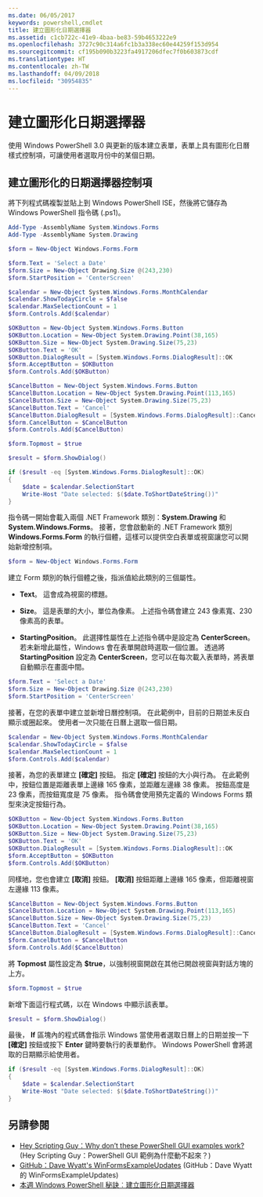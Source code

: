 ```yaml
---
ms.date: 06/05/2017
keywords: powershell,cmdlet
title: 建立圖形化日期選擇器
ms.assetid: c1cb722c-41e9-4baa-be83-59b4653222e9
ms.openlocfilehash: 3727c90c314a6fc1b3a338ec60e44259f153d954
ms.sourcegitcommit: cf195b090b3223fa4917206dfec7f0b603873cdf
ms.translationtype: HT
ms.contentlocale: zh-TW
ms.lasthandoff: 04/09/2018
ms.locfileid: "30954835"
---
```

# <a name="creating-a-graphical-date-picker"></a>建立圖形化日期選擇器

使用 Windows PowerShell 3.0 與更新的版本建立表單，表單上具有圖形化日曆樣式控制項，可讓使用者選取月份中的某個日期。

## <a name="create-a-graphical-date-picker-control"></a>建立圖形化的日期選擇器控制項

將下列程式碼複製並貼上到 Windows PowerShell ISE，然後將它儲存為 Windows PowerShell 指令碼 (.ps1)。

```powershell
Add-Type -AssemblyName System.Windows.Forms
Add-Type -AssemblyName System.Drawing

$form = New-Object Windows.Forms.Form

$form.Text = 'Select a Date'
$form.Size = New-Object Drawing.Size @(243,230)
$form.StartPosition = 'CenterScreen'

$calendar = New-Object System.Windows.Forms.MonthCalendar
$calendar.ShowTodayCircle = $false
$calendar.MaxSelectionCount = 1
$form.Controls.Add($calendar)

$OKButton = New-Object System.Windows.Forms.Button
$OKButton.Location = New-Object System.Drawing.Point(38,165)
$OKButton.Size = New-Object System.Drawing.Size(75,23)
$OKButton.Text = 'OK'
$OKButton.DialogResult = [System.Windows.Forms.DialogResult]::OK
$form.AcceptButton = $OKButton
$form.Controls.Add($OKButton)

$CancelButton = New-Object System.Windows.Forms.Button
$CancelButton.Location = New-Object System.Drawing.Point(113,165)
$CancelButton.Size = New-Object System.Drawing.Size(75,23)
$CancelButton.Text = 'Cancel'
$CancelButton.DialogResult = [System.Windows.Forms.DialogResult]::Cancel
$form.CancelButton = $CancelButton
$form.Controls.Add($CancelButton)

$form.Topmost = $true

$result = $form.ShowDialog()

if ($result -eq [System.Windows.Forms.DialogResult]::OK)
{
    $date = $calendar.SelectionStart
    Write-Host "Date selected: $($date.ToShortDateString())"
}
```

指令碼一開始會載入兩個 .NET Framework 類別：**System.Drawing** 和 **System.Windows.Forms**。 接著，您會啟動新的 .NET Framework 類別 **Windows.Forms.Form** 的執行個體，這樣可以提供空白表單或視窗讓您可以開始新增控制項。

```powershell
$form = New-Object Windows.Forms.Form
```

建立 Form 類別的執行個體之後，指派值給此類別的三個屬性。

- **Text**。 這會成為視窗的標題。

- **Size**。 這是表單的大小，單位為像素。 上述指令碼會建立 243 像素寬、230 像素高的表單。

- **StartingPosition**。 此選擇性屬性在上述指令碼中是設定為 **CenterScreen**。 若未新增此屬性，Windows 會在表單開啟時選取一個位置。 透過將 **StartingPosition** 設定為 **CenterScreen**，您可以在每次載入表單時，將表單自動顯示在畫面中間。

```powershell
$form.Text = 'Select a Date'
$form.Size = New-Object Drawing.Size @(243,230)
$form.StartPosition = 'CenterScreen'
```

接著，在您的表單中建立並新增日曆控制項。 在此範例中，目前的日期並未反白顯示或圈起來。 使用者一次只能在日曆上選取一個日期。

```powershell
$calendar = New-Object System.Windows.Forms.MonthCalendar
$calendar.ShowTodayCircle = $false
$calendar.MaxSelectionCount = 1
$form.Controls.Add($calendar)
```

接著，為您的表單建立 **[確定]** 按鈕。 指定 **[確定]** 按鈕的大小與行為。 在此範例中，按鈕位置是距離表單上邊緣 165 像素，並距離左邊緣 38 像素。 按鈕高度是 23 像素，而按鈕寬度是 75 像素。 指令碼會使用預先定義的 Windows Forms 類型來決定按鈕行為。

```powershell
$OKButton = New-Object System.Windows.Forms.Button
$OKButton.Location = New-Object System.Drawing.Point(38,165)
$OKButton.Size = New-Object System.Drawing.Size(75,23)
$OKButton.Text = 'OK'
$OKButton.DialogResult = [System.Windows.Forms.DialogResult]::OK
$form.AcceptButton = $OKButton
$form.Controls.Add($OKButton)
```

同樣地，您也會建立 **[取消]** 按鈕。 **[取消]** 按鈕距離上邊緣 165 像素，但距離視窗左邊緣 113 像素。

```powershell
$CancelButton = New-Object System.Windows.Forms.Button
$CancelButton.Location = New-Object System.Drawing.Point(113,165)
$CancelButton.Size = New-Object System.Drawing.Size(75,23)
$CancelButton.Text = 'Cancel'
$CancelButton.DialogResult = [System.Windows.Forms.DialogResult]::Cancel
$form.CancelButton = $CancelButton
$form.Controls.Add($CancelButton)
```

將 **Topmost** 屬性設定為 **$true**，以強制視窗開啟在其他已開啟視窗與對話方塊的上方。

```powershell
$form.Topmost = $true
```

新增下面這行程式碼，以在 Windows 中顯示該表單。

```powershell
$result = $form.ShowDialog()
```

最後， **If** 區塊內的程式碼會指示 Windows 當使用者選取日曆上的日期並按一下 **[確定]** 按鈕或按下 **Enter** 鍵時要執行的表單動作。 Windows PowerShell 會將選取的日期顯示給使用者。

```powershell
if ($result -eq [System.Windows.Forms.DialogResult]::OK)
{
    $date = $calendar.SelectionStart
    Write-Host "Date selected: $($date.ToShortDateString())"
}
```

## <a name="see-also"></a>另請參閱

- [Hey Scripting Guy：Why don’t these PowerShell GUI examples work?](http://go.microsoft.com/fwlink/?LinkId=506644) (Hey Scripting Guy：PowerShell GUI 範例為什麼動不起來？)
- [GitHub：Dave Wyatt's WinFormsExampleUpdates](https://github.com/dlwyatt/WinFormsExampleUpdates) (GitHub：Dave Wyatt 的 WinFormsExampleUpdates)
- [本週 Windows PowerShell 秘訣︰建立圖形化日期選擇器](http://technet.microsoft.com/library/ff730942.aspx)